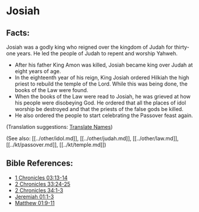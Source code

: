 # Josiah #

## Facts: ##

Josiah was a godly king who reigned over the kingdom of Judah for thirty-one years. He led the people of Judah to repent and worship Yahweh.

* After his father King Amon was killed, Josiah became king over Judah at eight years of age.
* In the eighteenth year of his reign, King Josiah ordered Hilkiah the high priest to rebuild the temple of the Lord. While this was being done, the books of the Law were found.
* When the books of the Law were read to Josiah, he was grieved at how his people were disobeying God. He ordered that all the places of idol worship be destroyed and that the priests of the false gods be killed.
* He also ordered the people to start celebrating the Passover feast again.

(Translation suggestions: [Translate Names](en/ta-vol1/translate/man/translate-names))

(See also: [[../other/idol.md]], [[../other/judah.md]], [[../other/law.md]], [[../kt/passover.md]], [[../kt/temple.md]])

## Bible References: ##

* [1 Chronicles 03:13-14](en/tn/1ch/help/03/13)
* [2 Chronicles 33:24-25](en/tn/2ch/help/33/24)
* [2 Chronicles 34:1-3](en/tn/2ch/help/34/01)
* [Jeremiah 01:1-3](en/tn/jer/help/01/01)
* [Matthew 01:9-11](en/tn/mat/help/01/09)